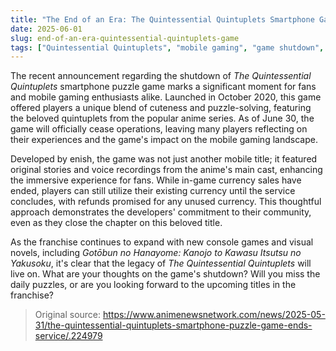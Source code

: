 ```yaml
---
title: "The End of an Era: The Quintessential Quintuplets Smartphone Game Shuts Down"
date: 2025-06-01
slug: end-of-an-era-quintessential-quintuplets-game
tags: ["Quintessential Quintuplets", "mobile gaming", "game shutdown", "anime games"]
---
```


The recent announcement regarding the shutdown of *The Quintessential Quintuplets* smartphone puzzle game marks a significant moment for fans and mobile gaming enthusiasts alike. Launched in October 2020, this game offered players a unique blend of cuteness and puzzle-solving, featuring the beloved quintuplets from the popular anime series. As of June 30, the game will officially cease operations, leaving many players reflecting on their experiences and the game's impact on the mobile gaming landscape.

Developed by enish, the game was not just another mobile title; it featured original stories and voice recordings from the anime's main cast, enhancing the immersive experience for fans. While in-game currency sales have ended, players can still utilize their existing currency until the service concludes, with refunds promised for any unused currency. This thoughtful approach demonstrates the developers' commitment to their community, even as they close the chapter on this beloved title.

As the franchise continues to expand with new console games and visual novels, including *Gotōbun no Hanayome: Kanojo to Kawasu Itsutsu no Yakusoku*, it's clear that the legacy of *The Quintessential Quintuplets* will live on. What are your thoughts on the game's shutdown? Will you miss the daily puzzles, or are you looking forward to the upcoming titles in the franchise?

> Original source: https://www.animenewsnetwork.com/news/2025-05-31/the-quintessential-quintuplets-smartphone-puzzle-game-ends-service/.224979